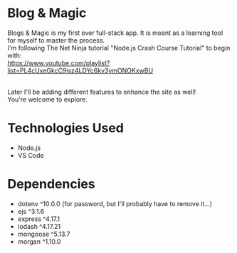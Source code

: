 # Blog & Magic
Blogs & Magic is my first ever full-stack app. It is meant as a learning tool for myself to master the process. <br />
I'm following The Net Ninja tutorial "Node.js Crash Course Tutorial" to begin with: <br />
https://www.youtube.com/playlist?list=PL4cUxeGkcC9jsz4LDYc6kv3ymONOKxwBU <br /><br />

Later I'll be adding different features to enhance the site as well! <br />
You're welcome to explore.

# Technologies Used
- Node.js
- VS Code

# Dependencies
- dotenv ^10.0.0 (for password, but I'll probably have to remove it...)
- ejs ^3.1.6
- express ^4.17.1
- lodash ^4.17.21
- mongoose ^5.13.7
- morgan ^1.10.0

